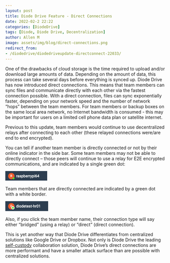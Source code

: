 ```yaml
---
layout: post
title: Diode Drive Feature - Direct Connections
date: 2022-02-2 22:22
categories: [DiodeDrive]
tags: [Diode, Diode Drive, Decentralization]
author: Allen M
image: assets/img/blog/direct-connections.png
redirect_from:
- /diodedrive/diodedriveupdate-directconnect-22033/
---
```


One of the drawbacks of cloud storage is the time required to upload and/or download large amounts of data. Depending on the amount of data, this process can take several days before everything is synced up. Diode Drive has now introduced direct connections. This means that team members can sync files and communicate directly with each other via the fastest connection possible. With a direct connection, files can sync exponentially faster, depending on your network speed and the number of network “hops” between the team members. For team members or backup boxes on the same local area network, no Internet bandwidth is consumed - this may be important for users on a limited cell phone data plan or satellite internet. 

Previous to this update, team members would continue to use decentralized relays after connecting to each other (these relayed connections were/are end to end encrypted). 

You can tell if another team member is directly connected or not by their online indicator in the side bar. Some team members may not be able to directly connect – those peers will continue to use a relay for E2E encrypted communications, and are indicated by a single green dot:

![](../assets/img/blog/peer-bridged.png)

Team members that are directly connected are indicated by a green dot with a white border.

![](../assets/img/blog/peer-direct.png)

Also, if you click the team member name, their connection type will say either “bridged” (using a relay) or “direct” (direct connection).

This is yet another way that Diode Drive differentiates from centralized solutions like Google Drive or Dropbox. Not only is Diode Drive the leading [self-custody](/blog/self-custody-for-data) collaboration solution, Diode Drive’s direct connections are more performant and have a smaller attack surface than are possible with centralized solutions.
